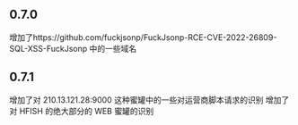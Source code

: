 ## 0.7.0
增加了https://github.com/fuckjsonp/FuckJsonp-RCE-CVE-2022-26809-SQL-XSS-FuckJsonp 中的一些域名

## 0.7.1
增加了对 210.13.121.28:9000 这种蜜罐中的一些对运营商脚本请求的识别
增加了对 HFISH 的绝大部分的 WEB 蜜罐的识别